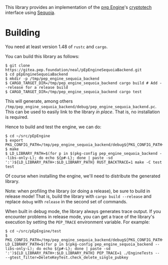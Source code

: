 This library provides an implementation of the [p≡p Engine]'s
[cryptotech] interface using [Sequoia].

  [p≡p Engine]: https://gitea.pep.foundation/pEp.foundation/pEpEngine
  [cryptotech]: https://gitea.pep.foundation/pEp.foundation/pEpEngine/src/branch/master/src/cryptotech.h
  [Sequoia]: https://sequoia-pgp.org

Building
========

You need at least version 1.48 of `rustc` and `cargo`.

You can build this library as follows:

```
$ git clone https://gitea.pep.foundation/neal/pEpEngineSequoiaBackend.git
$ cd pEpEngineSequoiaBackend
$ mkdir -p /tmp/pep_engine_sequoia_backend
$ CARGO_TARGET_DIR=/tmp/pep_engine_sequoia_backend cargo build # Add --release for a release build
$ CARGO_TARGET_DIR=/tmp/pep_engine_sequoia_backend cargo test
```

This will generate, among others
`/tmp/pep_engine_sequoia_backend/debug/pep_engine_sequoia_backend.pc`.
This can be used to easily link to the library *in place*.  That is,
no installation is required.

Hence to build and test the engine, we can do:

```
$ cd ~/src/pEpEngine
$ export PKG_CONFIG_PATH=/tmp/pep_engine_sequoia_backend/debug${PKG_CONFIG_PATH+:$PKG_CONFIG_PATH}
$ make
$ LD_LIBRARY_PATH=$(for p in $(pkg-config pep_engine_sequoia_backend --libs-only-L); do echo ${p#-L}; done | paste -sd ':')${LD_LIBRARY_PATH+:$LD_LIBRARY_PATH} RUST_BACKTRACE=1 make -C test test
```

Of course when installing the engine, we'll need to distribute the
generated library.

Note: when profiling the library (or doing a release), be sure to
build in release mode!  That is, build the library with `cargo build
--release` and replace `debug` with `release` in the second set of
commands.

When built in debug mode, the library always generates trace output.
If you encounter problems in release mode, you can get a trace of the
library's execution by setting the `PEP_TRACE` environment
variable. For example:

```
$ cd ~/src/pEpEngine/test
$ PKG_CONFIG_PATH=/tmp/pep_engine_sequoia_backend/debug${PKG_CONFIG_PATH+:$PKG_CONFIG_PATH} LD_LIBRARY_PATH=$(for p in $(pkg-config pep_engine_sequoia_backend --libs-only-L); do echo ${p#-L}; done | paste -sd ':')${LD_LIBRARY_PATH+:$LD_LIBRARY_PATH} PEP_TRACE=1 ./EngineTests -- --gtest_filter=DeleteKeyTest.check_delete_single_pubkey
```
